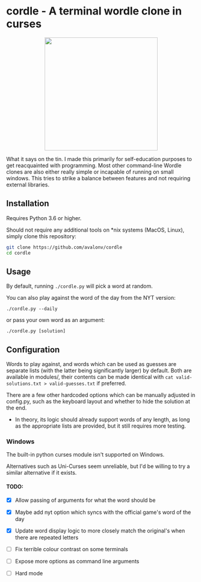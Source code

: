 # cordle - A terminal wordle clone in curses

<p align="center">
  <img src="https://user-images.githubusercontent.com/29720696/193329907-66216dad-d86d-4652-94d4-aaa6a8201ffc.png" height="300"/>
</p>

What it says on the tin. I made this primarily for self-education purposes to get reacquainted with programming. Most other command-line Wordle clones are also either really simple or incapable of running on small windows. This tries to strike a balance between features and not requiring external libraries.

## Installation
Requires Python 3.6 or higher.

Should not require any additional tools on \*nix systems (MacOS, Linux), simply clone this repository:

```sh
git clone https://github.com/avalonv/cordle
cd cordle
```

## Usage
By default, running `./cordle.py` will pick a word at random.

You can also play against the word of the day from the NYT version:

`./cordle.py --daily`

 or pass your own word as an argument:

`./cordle.py [solution]`

## Configuration
Words to play against, and words which can be used as guesses are separate lists (with the latter being significantly larger) by default. Both are available in modules/, their contents can be made identical with `cat valid-solutions.txt > valid-guesses.txt` if preferred.

There are a few other hardcoded options which can be manually adjusted in config.py, such as the keyboard layout and whether to hide the solution at the end.

- In theory, its logic should already support words of any length, as long as the appropriate lists are provided, but it still requires more testing.

### Windows
The built-in python curses module isn't supported on Windows.

Alternatives such as Uni-Curses seem unreliable, but I'd be willing to try a similar alternative if it exists.

#### TODO:
- [X] Allow passing of arguments for what the word should be

- [X] Maybe add nyt option which syncs with the official game's word of the day

- [X] Update word display logic to more closely match the original's when there are repeated letters

- [ ] Fix terrible colour contrast on some terminals

- [ ] Expose more options as command line arguments

- [ ] Hard mode
